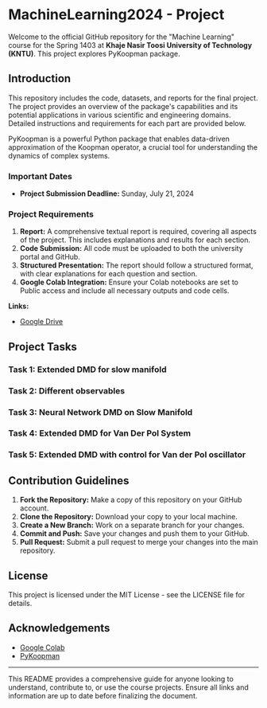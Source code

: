 # MachineLearning2024 - Project
Welcome to the official GitHub repository for the "Machine Learning" course for the Spring 1403 at **Khaje Nasir Toosi University of Technology (KNTU)**. This project explores PyKoopman package.

## Introduction
This repository includes the code, datasets, and reports for the final project. The project  provides an overview of the package's capabilities and its potential applications in various scientific and engineering domains. Detailed instructions and requirements for each part are provided below.

PyKoopman is a powerful Python package that enables data-driven approximation of the Koopman operator, a crucial tool for understanding the dynamics of complex systems.
### Important Dates
- **Project Submission Deadline:** Sunday, July 21, 2024
### Project Requirements
1. **Report:** A comprehensive textual report is required, covering all aspects of the project. This includes explanations and results for each section.
2. **Code Submission:** All code must be uploaded to both the university portal and GitHub.
3. **Structured Presentation:** The report should follow a structured format, with clear explanations for each question and section.
4. **Google Colab Integration:** Ensure your Colab notebooks are set to Public access and include all necessary outputs and code cells.

**Links:**
- [Google Drive](https://drive.google.com/drive/folders/1cmnVq2VN7JRvpxYHSpCO2cRNX0GYS-V0)

## Project Tasks
### Task 1: Extended DMD for slow manifold
### Task 2: Different observables
### Task 3: Neural Network DMD on Slow Manifold
### Task 4: Extended DMD for Van Der Pol System
### Task 5: Extended DMD with control for Van der Pol oscillator

## Contribution Guidelines
1. **Fork the Repository:** Make a copy of this repository on your GitHub account.
2. **Clone the Repository:** Download your copy to your local machine.
3. **Create a New Branch:** Work on a separate branch for your changes.
4. **Commit and Push:** Save your changes and push them to your GitHub.
5. **Pull Request:** Submit a pull request to merge your changes into the main repository.

## License
This project is licensed under the MIT License - see the LICENSE file for details.

## Acknowledgements
- [Google Colab](https://colab.research.google.com/)
- [PyKoopman](https://github.com/dynamicslab/pykoopman)

***
This README provides a comprehensive guide for anyone looking to understand, contribute to, or use the course projects. Ensure all links and information are up to date before finalizing the document.
